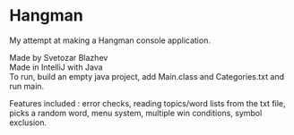# Hangman

My attempt at making a Hangman console application.

Made by Svetozar Blazhev  
Made in IntelliJ with Java  
To run, build an empty java project, add Main.class and Categories.txt and run main.

Features included : error checks, reading topics/word lists from the txt file, picks a random word, menu system, multiple win conditions, symbol exclusion.
